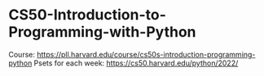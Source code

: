 # CS50-Introduction-to-Programming-with-Python

Course: https://pll.harvard.edu/course/cs50s-introduction-programming-python
Psets for each week: https://cs50.harvard.edu/python/2022/  
